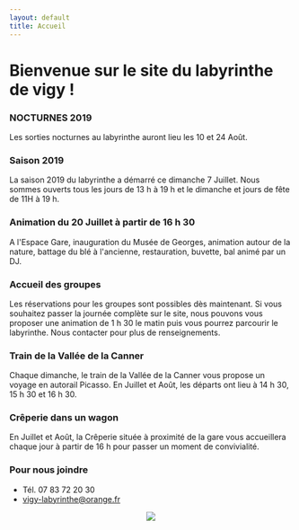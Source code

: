 ```yaml
---
layout: default
title: Accueil
---
```


<h1> Bienvenue sur le site du labyrinthe de vigy ! </h1>


### NOCTURNES 2019
Les sorties nocturnes au labyrinthe auront lieu les 10 et 24 Août.








### Saison 2019

La saison 2019 du labyrinthe a démarré ce dimanche 7 Juillet.
Nous sommes ouverts tous les jours de 13 h à 19 h et le dimanche et jours de fête de 11H à 19 h.

### Animation du 20 Juillet à partir de 16 h 30
A l'Espace Gare, inauguration du Musée de Georges, animation autour de la nature, battage du blé à l'ancienne, restauration, buvette, bal animé par un DJ.

### Accueil des groupes
Les réservations pour les groupes sont possibles dès maintenant.
Si vous souhaitez passer la journée complète sur le site, nous pouvons vous proposer une animation de 1 h 30 le matin puis vous pourrez parcourir le labyrinthe. 
Nous contacter pour plus de renseignements.



### Train de la Vallée de la Canner

Chaque dimanche, le train de la Vallée de la Canner vous propose un voyage en autorail Picasso. En Juillet et Août, les départs ont lieu à 14 h 30, 15 h 30 et 16 h 30. 


### Crêperie dans un wagon 
En Juillet et Août, la Crêperie située à proximité de la gare vous accueillera chaque jour à partir de 16 h pour passer un moment de convivialité. 


### Pour nous joindre
* Tél. 07 83 72 20 30
* vigy-labyrinthe@orange.fr

<center>
<img src="{{ site.baseurl }}public/img/oie.jpg">
</center>
